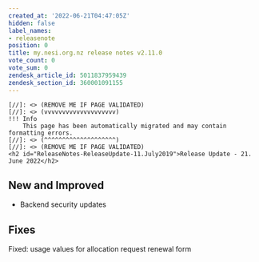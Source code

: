 ```yaml
---
created_at: '2022-06-21T04:47:05Z'
hidden: false
label_names:
- releasenote
position: 0
title: my.nesi.org.nz release notes v2.11.0
vote_count: 0
vote_sum: 0
zendesk_article_id: 5011837959439
zendesk_section_id: 360001091155
---
```



    [//]: <> (REMOVE ME IF PAGE VALIDATED)
    [//]: <> (vvvvvvvvvvvvvvvvvvvv)
    !!! Info
        This page has been automatically migrated and may contain formatting errors.
    [//]: <> (^^^^^^^^^^^^^^^^^^^^)
    [//]: <> (REMOVE ME IF PAGE VALIDATED)
    <h2 id="ReleaseNotes-ReleaseUpdate-11.July2019">Release Update - 21. June 2022</h2>
<h2 id="ReleaseNotes-NewandImproved">New and Improved</h2>
<ul>
<li>
<p>Backend security updates</p>
</li>
</ul>
<h2 id="ReleaseNotes-Fixes"><span>Fixes</span></h2>
<p><span>Fixed: usage values for allocation request renewal form</span></p>